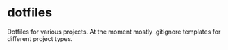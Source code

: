 # dotfiles
Dotfiles for various projects.
At the moment mostly .gitignore templates for different project types.
